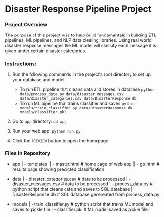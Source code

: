 # Disaster Response Pipeline Project

### Project Overview
The purpose of this project was to help build fundamentals in building ETL pipelines, ML pipelines, and
NLP data clealing libraries. Using real world disaster response messages the ML model will classify each message
it is given under certain disaster categories.

### Instructions:
1. Run the following commands in the project's root directory to set up your database and model.

    - To run ETL pipeline that cleans data and stores in database
        `python data/process_data.py data/disaster_messages.csv data/disaster_categories.csv data/DisasterResponse.db`
    - To run ML pipeline that trains classifier and saves
        `python models/train_classifier.py data/DisasterResponse.db models/classifier.pkl`

2. Go to `app` directory: `cd app`

3. Run your web app: `python run.py`

4. Click the `PREVIEW` button to open the homepage

### Files in Repository
* app
| - templates
|| - master.html                # home page of web app
|| - go.html                    # results page showing predicted classification

* data
| - disaster_categories.csv     # data to be processed
| - disaster_messages.csv       # data to be processed
| - process_data.py             # python script that cleans data and saves to SQL database
| - DisasterResponse.db         # SQL database genereated from process_data.py

* models
| - train_classifier.py         # python script that trains ML model and saves to pickle file 
| - classifier.pkl              # ML model saved as pickle file
